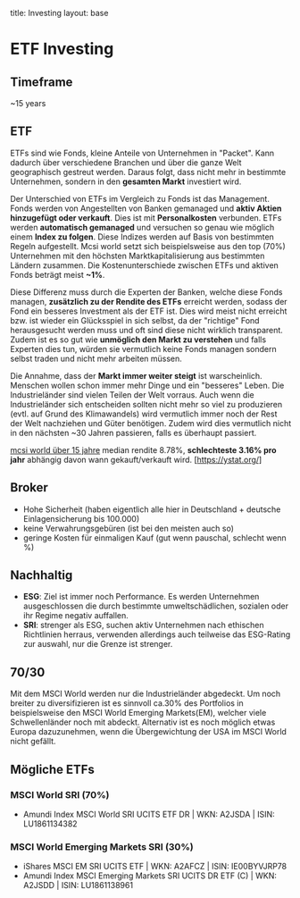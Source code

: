 title: Investing layout: base

# ETF Investing

## Timeframe

~15 years

## ETF

ETFs sind wie Fonds, kleine Anteile von Unternehmen in "Packet". Kann dadurch über verschiedene Branchen und über die ganze Welt geographisch gestreut werden. Daraus folgt, dass nicht mehr in bestimmte Unternehmen, sondern in den **gesamten Markt** investiert wird.

Der Unterschied von ETFs im Vergleich zu Fonds ist das Management. Fonds werden von Angestellten von Banken gemanaged und **aktiv Aktien hinzugefügt oder verkauft**. Dies ist mit **Personalkosten** verbunden. ETFs werden **automatisch gemanaged** und versuchen so genau wie möglich einem **Index zu folgen**. Diese Indizes werden auf Basis von bestimmten Regeln aufgestellt. Mcsi world setzt sich beispielsweise aus den top (70%) Unternehmen mit den höchsten Marktkapitalisierung aus bestimmten Ländern zusammen. Die Kostenunterschiede zwischen ETFs und aktiven Fonds beträgt meist **~1%**.

Diese Differenz muss durch die Experten der Banken, welche diese Fonds managen, **zusätzlich zu der Rendite des ETFs** erreicht werden, sodass der Fond ein besseres Investment als der ETF ist. Dies wird meist nicht erreicht bzw. ist wieder ein Glücksspiel in sich selbst, da der "richtige" Fond herausgesucht werden muss und oft sind diese nicht wirklich transparent. Zudem ist es so gut wie **unmöglich den Markt zu verstehen** und falls Experten dies tun, würden sie vermutlich keine Fonds managen sondern selbst traden und nicht mehr arbeiten müssen.

Die Annahme, dass der **Markt immer weiter steigt** ist warscheinlich. Menschen wollen schon immer mehr Dinge und ein "besseres" Leben. Die Industrieländer sind vielen Teilen der Welt vorraus. Auch wenn die Industrieländer sich entscheiden sollten nicht mehr so viel zu produzieren (evtl. auf Grund des Klimawandels) wird vermutlich immer noch der Rest der Welt nachziehen und Güter benötigen. Zudem wird dies vermutlich nicht in den nächsten ~30 Jahren passieren, falls es überhaupt passiert.

[mcsi world über 15 jahre](https://ystat.org/) median rendite 8.78%, **schlechteste 3.16% pro jahr** abhängig davon wann gekauft/verkauft wird. [https://ystat.org/]

## Broker
- Hohe Sicherheit (haben eigentlich alle hier in Deutschland + deutsche Einlagensicherung bis 100.000)
- keine Verwahrungsgebüren (ist bei den meisten auch so)
- geringe Kosten für einmaligen Kauf (gut wenn pauschal, schlecht wenn %)

## Nachhaltig

- **ESG**: Ziel ist immer noch Performance. Es werden Unternehmen ausgeschlossen die durch bestimmte umweltschädlichen, sozialen oder ihr Regime negativ auffallen.
- **SRI**: strenger als ESG, suchen aktiv Unternehmen nach ethischen Richtlinien herraus, verwenden allerdings auch teilweise das ESG-Rating zur auswahl, nur die Grenze ist strenger.


## 70/30

Mit dem MSCI World werden nur die Industrieländer abgedeckt. Um noch breiter zu diversifizieren ist es sinnvoll ca.30% des Portfolios in beispielsweise den MSCI World Emerging Markets(EM), welcher viele Schwellenländer noch mit abdeckt. Alternativ ist es noch möglich etwas Europa dazuzunehmen, wenn die Übergewichtung der USA im MSCI World nicht gefällt.

## Mögliche ETFs
### MSCI World SRI (70%)
- Amundi Index MSCI World SRI UCITS ETF DR | WKN: A2JSDA | ISIN: LU1861134382
### MSCI World Emerging Markets SRI (30%)
- iShares MSCI EM SRI UCITS ETF | WKN: A2AFCZ | ISIN: IE00BYVJRP78
- Amundi Index MSCI Emerging Markets SRI UCITS DR ETF (C) | WKN: A2JSDD | ISIN: LU1861138961
